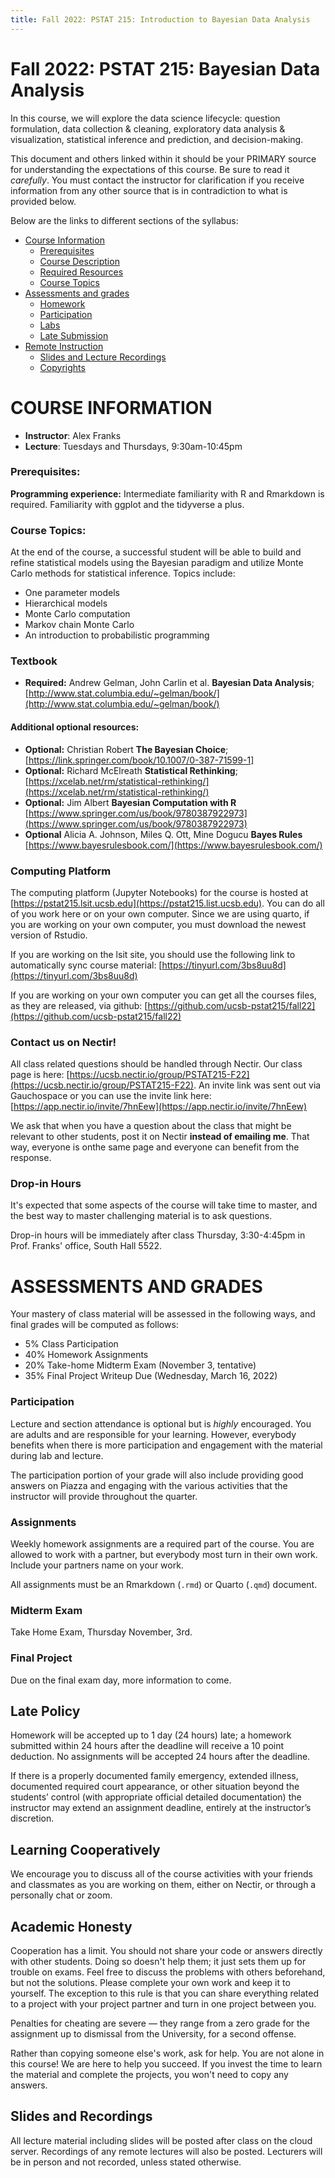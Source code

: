 ```yaml
---
title: Fall 2022: PSTAT 215: Introduction to Bayesian Data Analysis
---
```


# Fall 2022: PSTAT 215: Bayesian Data Analysis

In this course, we will explore the data science lifecycle: question formulation, data collection & cleaning, exploratory data analysis & visualization, statistical inference and prediction, and decision-making.

This document and others linked within it should be your PRIMARY source for understanding the expectations of this course. Be sure to read it *carefully*.
You must contact the instructor for clarification if you receive information from any other source that is in contradiction to what is provided below.

Below are the links to different sections of the syllabus:

* [Course Information](#course-information)
   * [Prerequisites](#prerequisites)
   * [Course Description](#course-description)
   * [Required Resources](#resources)
   * [Course Topics](#topics)
* [Assessments and grades](#grades)
   * [Homework](#hwk)
   * [Participation](#participation)
   * [Labs](#labs)
   * [Late Submission](#late-policy)
* [Remote Instruction](#remote)
   * [Slides and Lecture Recordings](#recordings)
   * [Copyrights](#copyright)

# COURSE INFORMATION <a name="course-info"></a>

* **Instructor**: Alex Franks
* **Lecture**: Tuesdays and Thursdays, 9:30am-10:45pm

### Prerequisites: <a name="prerequisites"></a>


**Programming experience:** Intermediate familiarity with R and Rmarkdown is
required. Familiarity with ggplot and the tidyverse a plus.

### Course Topics: <a name="course-description"></a>

At the end of the course, a successful student will be able to  build and refine
statistical models using the Bayesian paradigm and utilize Monte Carlo methods
for statistical inference.  Topics include:

- One parameter models
- Hierarchical models
- Monte Carlo computation
- Markov chain Monte Carlo
- An introduction to probabilistic programming

### Textbook
- **Required:** Andrew Gelman, John Carlin et al. __Bayesian Data Analysis__;  [http://www.stat.columbia.edu/~gelman/book/](http://www.stat.columbia.edu/~gelman/book/)

#### Additional optional resources:
- **Optional:** Christian Robert __The Bayesian Choice__;  [https://link.springer.com/book/10.1007/0-387-71599-1]
- **Optional:** Richard McElreath __Statistical Rethinking__;  [https://xcelab.net/rm/statistical-rethinking/](https://xcelab.net/rm/statistical-rethinking/)
- **Optional:** Jim Albert __Bayesian Computation with R__ [https://www.springer.com/us/book/9780387922973](https://www.springer.com/us/book/9780387922973)
- **Optional** Alicia A. Johnson, Miles Q. Ott, Mine Dogucu __Bayes Rules__
  [https://www.bayesrulesbook.com/](https://www.bayesrulesbook.com/)
  
### Computing Platform
The computing platform (Jupyter Notebooks) for the course is hosted at
[https://pstat215.lsit.ucsb.edu](https://pstat215.list.ucsb.edu).  You can do all of you work
here or on your own computer. Since we are using quarto, if you are working on your own computer, you must download
the newest version of Rstudio.

If you are working on the lsit site, you should use the following link to
automatically sync course material: [https://tinyurl.com/3bs8uu8d](https://tinyurl.com/3bs8uu8d)

If you are working on your own computer you can get all the courses files, as they are
released, via github: [https://github.com/ucsb-pstat215/fall22](https://github.com/ucsb-pstat215/fall22)


### Contact us on Nectir!
All class related questions should be handled through Nectir. Our class page is
here:
[https://ucsb.nectir.io/group/PSTAT215-F22](https://ucsb.nectir.io/group/PSTAT215-F22).
An invite link was sent out via Gauchospace or you can use the invite link here: [https://app.nectir.io/invite/7hnEew](https://app.nectir.io/invite/7hnEew)

We ask that when you have a question about the class that might be relevant to
other students, post it on Nectir **instead of emailing me**. That way, everyone
is onthe same page and everyone can benefit from the response. 

### Drop-in Hours
It's expected that some aspects of the course will take time to master, and the best way to master challenging material is to ask questions. 

Drop-in hours will be immediately after class Thursday, 3:30-4:45pm in Prof.
Franks' office, South Hall 5522.

# ASSESSMENTS AND GRADES<a name="grades"></a>
Your mastery of class material will be assessed in the following ways, and final grades will be computed as follows:
*	5% Class Participation
*	40% Homework Assignments
*  20% Take-home Midterm Exam (November 3, tentative)
*	35% Final Project Writeup Due (Wednesday, March 16, 2022)

### Participation <a name="participation"></a>
Lecture and section attendance is optional but is *highly* encouraged. You are adults and are responsible for your learning. However, everybody benefits when there is more participation and engagement with the material during lab and lecture.

The participation portion of your grade will also include providing good answers on Piazza and engaging with the various activities that the instructor will provide throughout the quarter.

### Assignments <a name="hwk"></a>

Weekly homework assignments are a required part of the course. You are allowed
to work with a partner, but everybody most turn in their own work. Include your
partners name on your work.

All assignments must be an Rmarkdown (```.rmd```) or Quarto (```.qmd```) document.


### Midterm Exam

Take Home Exam, Thursday November, 3rd.

### Final Project

Due on the final exam day, more information to come.

## Late Policy<a name="late-policy"></a>

Homework will be accepted up to 1 day (24 hours) late; a homework submitted within 24 hours after the deadline will receive a 10 point deduction.  No assignments will be accepted 24 hours after the deadline. 

If there is a properly documented family emergency, extended illness, documented required court appearance, or other situation beyond the students’ control (with appropriate official detailed documentation) the instructor may extend an assignment deadline, entirely at the instructor’s discretion. 

## Learning Cooperatively
We encourage you to discuss all of the course activities with your friends and classmates as you are working on them, either on Nectir, or through a personally chat or zoom. 

## Academic Honesty

Cooperation has a limit. You should not share your code or answers directly with other students. Doing so doesn't help them; it just sets them up for trouble on exams. Feel free to discuss the problems with others beforehand, but not the solutions. Please complete your own work and keep it to yourself. The exception to this rule is that you can share everything related to a project with your project partner and turn in one project between you.

Penalties for cheating are severe — they range from a zero grade for the assignment up to dismissal from the University, for a second offense.

Rather than copying someone else's work, ask for help. You are not alone in this course! We are here to help you succeed. If you invest the time to learn the material and complete the projects, you won't need to copy any answers.

## Slides and Recordings <a name="recordings"></a>

All lecture material including slides will be posted after class on the cloud
server.  Recordings of any remote lectures will also be posted. Lecturers will
be in person and not recorded, unless stated otherwise.

